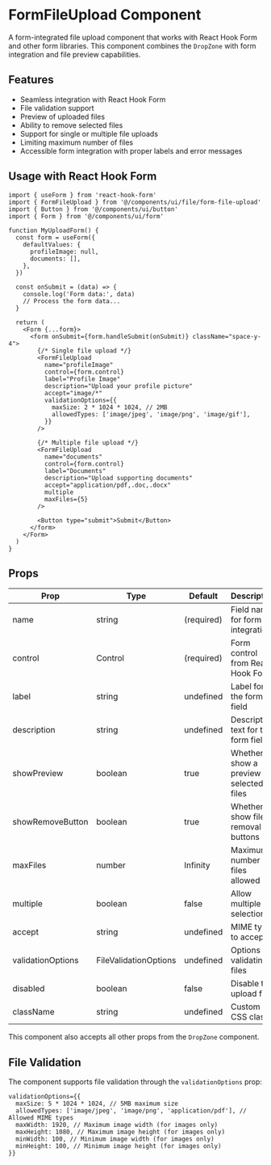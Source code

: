 # FormFileUpload Component

A form-integrated file upload component that works with React Hook Form and other form libraries. This component combines the `DropZone` with form integration and file preview capabilities.

## Features

- Seamless integration with React Hook Form
- File validation support
- Preview of uploaded files
- Ability to remove selected files
- Support for single or multiple file uploads
- Limiting maximum number of files
- Accessible form integration with proper labels and error messages

## Usage with React Hook Form

```tsx
import { useForm } from 'react-hook-form'
import { FormFileUpload } from '@/components/ui/file/form-file-upload'
import { Button } from '@/components/ui/button'
import { Form } from '@/components/ui/form'

function MyUploadForm() {
  const form = useForm({
    defaultValues: {
      profileImage: null,
      documents: [],
    },
  })

  const onSubmit = (data) => {
    console.log('Form data:', data)
    // Process the form data...
  }

  return (
    <Form {...form}>
      <form onSubmit={form.handleSubmit(onSubmit)} className="space-y-4">
        {/* Single file upload */}
        <FormFileUpload 
          name="profileImage"
          control={form.control}
          label="Profile Image"
          description="Upload your profile picture"
          accept="image/*"
          validationOptions={{
            maxSize: 2 * 1024 * 1024, // 2MB
            allowedTypes: ['image/jpeg', 'image/png', 'image/gif'],
          }}
        />

        {/* Multiple file upload */}
        <FormFileUpload 
          name="documents"
          control={form.control}
          label="Documents"
          description="Upload supporting documents"
          accept="application/pdf,.doc,.docx"
          multiple
          maxFiles={5}
        />

        <Button type="submit">Submit</Button>
      </form>
    </Form>
  )
}
```

## Props

| Prop               | Type                     | Default    | Description                                  |
|--------------------|--------------------------|------------|----------------------------------------------|
| name               | string                   | (required) | Field name for form integration              |
| control            | Control                  | (required) | Form control from React Hook Form            |
| label              | string                   | undefined  | Label for the form field                     |
| description        | string                   | undefined  | Description text for the form field          |
| showPreview        | boolean                  | true       | Whether to show a preview of selected files  |
| showRemoveButton   | boolean                  | true       | Whether to show file removal buttons         |
| maxFiles           | number                   | Infinity   | Maximum number of files allowed              |
| multiple           | boolean                  | false      | Allow multiple file selection                |
| accept             | string                   | undefined  | MIME types to accept                         |
| validationOptions  | FileValidationOptions    | undefined  | Options for validating files                 |
| disabled           | boolean                  | false      | Disable the upload field                     |
| className          | string                   | undefined  | Custom CSS class                             |

This component also accepts all other props from the `DropZone` component.

## File Validation

The component supports file validation through the `validationOptions` prop:

```tsx
validationOptions={{
  maxSize: 5 * 1024 * 1024, // 5MB maximum size
  allowedTypes: ['image/jpeg', 'image/png', 'application/pdf'], // Allowed MIME types
  maxWidth: 1920, // Maximum image width (for images only)
  maxHeight: 1080, // Maximum image height (for images only)
  minWidth: 100, // Minimum image width (for images only)
  minHeight: 100, // Minimum image height (for images only)
}}
```
